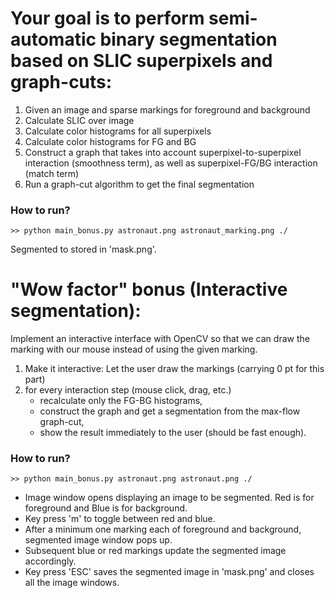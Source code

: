 # Your goal is to perform semi-automatic binary segmentation based on SLIC superpixels and graph-cuts:
1. Given an image and sparse markings for foreground and background
2. Calculate SLIC over image
3. Calculate color histograms for all superpixels
4. Calculate color histograms for FG and BG
5. Construct a graph that takes into account superpixel-to-superpixel interaction (smoothness term), as well as superpixel-FG/BG interaction (match term)
6. Run a graph-cut algorithm to get the final segmentation

### How to run?
```
>> python main_bonus.py astronaut.png astronaut_marking.png ./
```
Segmented to stored in 'mask.png'.
 

# "Wow factor" bonus (Interactive segmentation):
Implement an interactive interface with OpenCV so that we can draw the marking with our mouse instead of using the given marking. 
1. Make it interactive: Let the user draw the markings (carrying 0 pt for this part)
2. for every interaction step (mouse click, drag, etc.)
    * recalculate only the FG-BG histograms,
    * construct the graph and get a segmentation from the max-flow graph-cut,
    * show the result immediately to the user (should be fast enough).
    
### How to run?
```
>> python main_bonus.py astronaut.png astronaut.png ./
```

* Image window opens displaying an image to be segmented. Red is for foreground and Blue is for background.
* Key press 'm' to toggle between red and blue.
* After a minimum one marking each of foreground and background, segmented image window pops up.
* Subsequent blue or red markings update the segmented image accordingly.
* Key press 'ESC' saves the segmented image in 'mask.png' and closes all the image windows.
